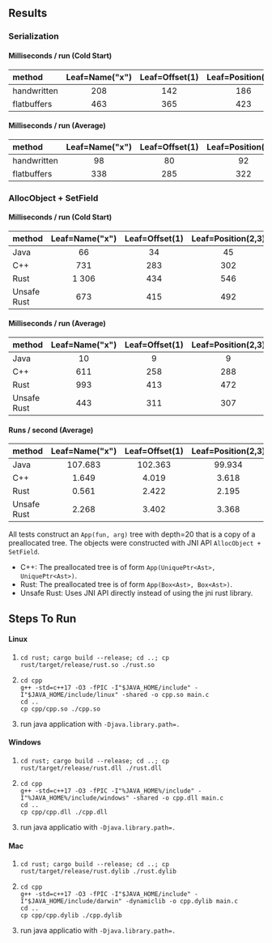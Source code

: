 ## Results 

### Serialization

#### Milliseconds / run (Cold Start)

| method      | Leaf=Name("x")  | Leaf=Offset(1)  | Leaf=Position(2,3) |
|:--          | :--:            |:--:             |:--:                |
| handwritten | 208             | 142             | 186                |
| flatbuffers | 463             | 365             | 423                |

#### Milliseconds / run (Average)

| method      | Leaf=Name("x")  | Leaf=Offset(1)  | Leaf=Position(2,3) |
|:--          | :--:            |:--:             |:--:                |
| handwritten | 98              | 80              | 92                 |
| flatbuffers | 338             | 285             | 322                |


### AllocObject + SetField

#### Milliseconds / run (Cold Start)

| method      | Leaf=Name("x") | Leaf=Offset(1) | Leaf=Position(2,3) |
|:--          | :--:           |:--:            | :--:               |
| Java        | 66             | 34             | 45                 |
| C++         | 731            | 283            | 302                |
| Rust        | 1 306          | 434            | 546                |
| Unsafe Rust | 673            | 415            | 492                |

#### Milliseconds / run (Average)

| method      | Leaf=Name("x") | Leaf=Offset(1) | Leaf=Position(2,3) |
|:--          | :--:           |:--:            | :--:               |
| Java        | 10             | 9              | 9                  |
| C++         | 611            | 258            | 288                |
| Rust        | 993            | 413            | 472                |
| Unsafe Rust | 443            | 311            | 307                |

#### Runs / second (Average)

| method      | Leaf=Name("x") | Leaf=Offset(1) | Leaf=Position(2,3) |
|:--          | :--:           |:--:            | :--:               |
| Java        | 107.683        | 102.363        | 99.934             |
| C++         | 1.649          | 4.019          | 3.618              |
| Rust        | 0.561          | 2.422          | 2.195              |
| Unsafe Rust | 2.268          | 3.402          | 3.368              |

All tests construct an `App(fun, arg)` tree with depth=20 that is a copy of a preallocated tree.
The objects were constructed with JNI API `AllocObject + SetField`.

- C++: The preallocated tree is of form `App(UniquePtr<Ast>, UniquePtr<Ast>)`.
- Rust: The preallocated tree is of form `App(Box<Ast>, Box<Ast>)`.
- Unsafe Rust: Uses JNI API directly instead of using the jni rust library.


## Steps To Run

#### Linux

1. ```
   cd rust; cargo build --release; cd ..; cp rust/target/release/rust.so ./rust.so
   ```
2. ```
   cd cpp
   g++ -std=c++17 -O3 -fPIC -I"$JAVA_HOME/include" -I"$JAVA_HOME/include/linux" -shared -o cpp.so main.c
   cd ..
   cp cpp/cpp.so ./cpp.so
   ```
3. run java application with `-Djava.library.path=.`
  
 
#### Windows

1. ```
   cd rust; cargo build --release; cd ..; cp rust/target/release/rust.dll ./rust.dll
   ```
2. ```
   cd cpp
   g++ -std=c++17 -O3 -fPIC -I"%JAVA_HOME%/include" -I"%JAVA_HOME%/include/windows" -shared -o cpp.dll main.c
   cd ..
   cp cpp/cpp.dll ./cpp.dll
   ```
3. run java applicatio with `-Djava.library.path=.`
  
  
#### Mac

1. ```
   cd rust; cargo build --release; cd ..; cp rust/target/release/rust.dylib ./rust.dylib
   ```
2. ```
   cd cpp
   g++ -std=c++17 -O3 -fPIC -I"$JAVA_HOME/include" -I"$JAVA_HOME/include/darwin" -dynamiclib -o cpp.dylib main.c
   cd ..
   cp cpp/cpp.dylib ./cpp.dylib
   ```
3. run java applicatio with `-Djava.library.path=.`
  

